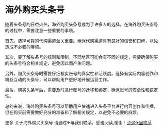 # 海外购买头条号

随着头条号的日益火热，海外购买头条号成为了许多人的选择。在海外购买头条号的过程中，需要注意一些重要的事项。

首先，选择可靠的代购渠道至关重要。确保代购渠道具有良好的信誉和口碑，以免造成不必要的麻烦。

其次，要了解头条号的规则和限制。不同地区可能会有不同的规定，需要确保购买的头条号符合相关规定，避免因此而产生问题。

另外，购买头条号时需要仔细核实账号的真实性和活跃度。选择有实际内容创作和粉丝互动的头条号，可以帮助用户更好地开展运营工作。

最后，购买头条号后，需要及时进行账号的迁移和绑定，确保账号的安全性和稳定性。

总的来说，海外购买头条号可以帮助用户快速进入头条平台进行内容创作和传播，但在购买前需要做好充分的准备和了解相关规定，以避免不必要的麻烦。

更多 关于海外购买头条号 请通过✈与我们联系，感谢阅读,谢谢！[点这✈里联系](https://d.k02.cc)